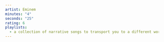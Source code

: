 ```yaml
---
artist: Eminem
minutes: "4"
seconds: "25"
rating: 6
playlists:
  - a collection of narrative songs to transport you to a different world
---
```

